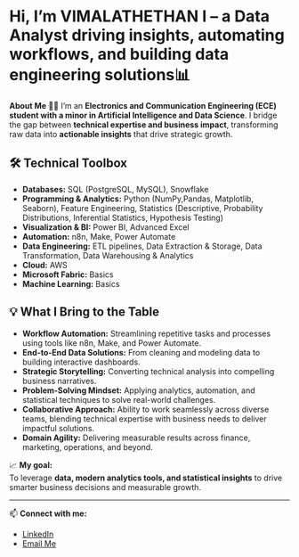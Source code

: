 # Hi, I’m VIMALATHETHAN I – a Data Analyst driving insights, automating workflows, and building data engineering solutions📊

**About Me** 👨‍💼 
I’m an **Electronics and Communication Engineering (ECE) student with a minor in Artificial Intelligence and Data Science**. I bridge the gap between **technical expertise and business impact**, transforming raw data into **actionable insights** that drive strategic growth.  

## 🛠 Technical Toolbox
- **Databases:** SQL (PostgreSQL, MySQL), Snowflake  
- **Programming & Analytics:** Python (NumPy,Pandas, Matplotlib, Seaborn), Feature Engineering, Statistics (Descriptive, Probability Distributions, Inferential Statistics, Hypothesis Testing)  
- **Visualization & BI:** Power BI, Advanced Excel  
- **Automation:** n8n, Make, Power Automate  
- **Data Engineering:** ETL pipelines, Data Extraction & Storage, Data Transformation, Data Warehousing & Analytics  
- **Cloud:** AWS  
- **Microsoft Fabric:** Basics  
- **Machine Learning:** Basics  

## 💡 What I Bring to the Table
- **Workflow Automation:** Streamlining repetitive tasks and processes using tools like n8n, Make, and Power Automate.  
- **End-to-End Data Solutions:** From cleaning and modeling data to building interactive dashboards.  
- **Strategic Storytelling:** Converting technical analysis into compelling business narratives.  
- **Problem-Solving Mindset:** Applying analytics, automation, and statistical techniques to solve real-world challenges.  
- **Collaborative Approach:** Ability to work seamlessly across diverse teams, blending technical expertise with business needs to deliver impactful solutions.  
- **Domain Agility:** Delivering measurable results across finance, marketing, operations, and beyond.  

📈 **My goal:**  
To leverage **data, modern analytics tools, and statistical insights** to drive smarter business decisions and measurable growth.  

---

📫 **Connect with me:**  
- [LinkedIn](https://www.linkedin.com/in/vimalathethan-i)  
- [Email Me](mailto:vimalaadhi3008@gmail.com)

